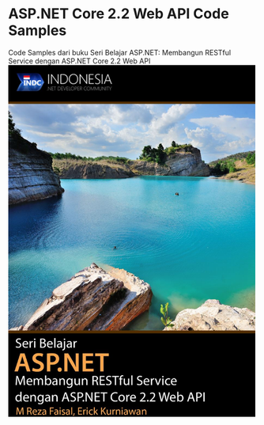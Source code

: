 # ASP.NET Core 2.2 Web API Code Samples
Code Samples dari buku Seri Belajar ASP.NET: Membangun RESTful Service dengan ASP.NET Core 2.2 Web API
<img src="https://github.com/rezafaisal/ASPNETCoreWebAPI/blob/master/images/cover.JPG" width="500" />
